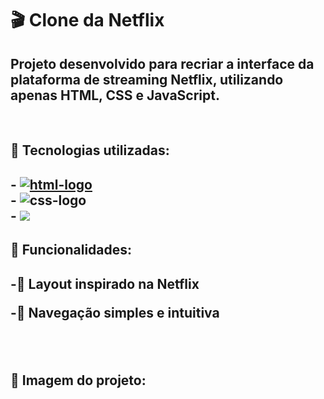 <h1>🎬 Clone da Netflix</h1>
<h2>Projeto desenvolvido para recriar a interface da plataforma de streaming Netflix, utilizando apenas HTML, CSS e JavaScript.</h2>
<br>
<h2>🚀 Tecnologias utilizadas:<h2/>
- <a href="https://google.com"><img src="https://img.shields.io/badge/HTML5-E34F26?style=for-the-badge&logo=html5&logoColor=white" alt="html-logo" /></a>
  <br>
- <img src="https://img.shields.io/badge/CSS3-1572B6?style=for-the-badge&logo=css3&logoColor=white" alt="css-logo" />
  <br>
- <img src="https://img.shields.io/badge/JavaScript-F7DF1E?style=for-the-badge&logo=JavaScript&logoColor=white"/>
<br>
  
<h2>📌 Funcionalidades:</h2>

<h2>-🎥 Layout inspirado na Netflix

-🔄 Navegação simples e intuitiva<h2/>
<br>
<h2>📸 Imagem do projeto:</h2> 
